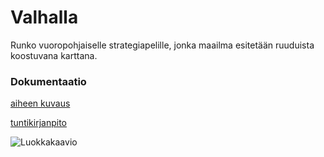 # Valhalla

Runko vuoropohjaiselle strategiapelille, jonka maailma esitetään ruuduista koostuvana karttana.

### Dokumentaatio

[aiheen kuvaus](dokumentointi/aiheenKuvausJaRakenne.md)

[tuntikirjanpito](dokumentointi/tuntikirjanpito.md)

![Luokkakaavio](/dokumentaatio/luokkaKaavio.png "Luokkakaavio")
